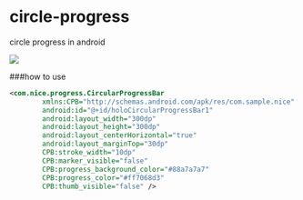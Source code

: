 circle-progress
===============

circle progress in android


![](https://github.com/kai-wang-john/circle-progress/blob/master/raw/device-2014-05-04-142017.png?raw=true)


###how to use
````xml
<com.nice.progress.CircularProgressBar
		xmlns:CPB="http://schemas.android.com/apk/res/com.sample.nice"
		android:id="@+id/holoCircularProgressBar1"
		android:layout_width="300dp"
		android:layout_height="300dp"
		android:layout_centerHorizontal="true"
		android:layout_marginTop="30dp"
		CPB:stroke_width="10dp"
		CPB:marker_visible="false"
		CPB:progress_background_color="#88a7a7a7"
		CPB:progress_color="#ff7068d3"
		CPB:thumb_visible="false" />
`````
